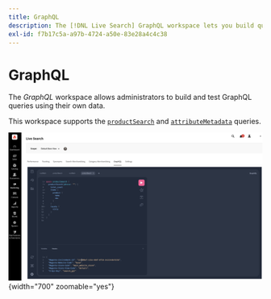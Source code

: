 ```yaml
---
title: GraphQL
description: The [!DNL Live Search] GraphQL workspace lets you build queries with your live data.
exl-id: f7b17c5a-a97b-4724-a50e-83e28a4c4c38
---
```

# GraphQL

The *GraphQL* workspace allows administrators to build and test GraphQL queries using their own data.

This workspace supports the [`productSearch`](https://developer.adobe.com/commerce/services/graphql/live-search/product-search/) and [`attributeMetadata`](https://developer.adobe.com/commerce/services/graphql/live-search/attribute-metadata/) queries.

![GraphQL workspace](assets/graphql.png){width="700" zoomable="yes"}

